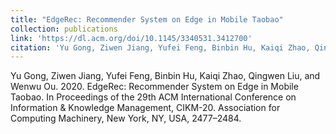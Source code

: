 ```yaml
---
title: "EdgeRec: Recommender System on Edge in Mobile Taobao"
collection: publications
link: 'https://dl.acm.org/doi/10.1145/3340531.3412700'
citation: 'Yu Gong, Ziwen Jiang, Yufei Feng, Binbin Hu, Kaiqi Zhao, Qingwen Liu, and Wenwu Ou. 2020. EdgeRec: Recommender System on Edge in Mobile Taobao. In Proceedings of the 29th ACM International Conference on Information & Knowledge Management, CIKM-20. Association for Computing Machinery, New York, NY, USA, 2477–2484.'
---
```


Yu Gong, Ziwen Jiang, Yufei Feng, Binbin Hu, Kaiqi Zhao, Qingwen Liu, and Wenwu Ou. 2020. EdgeRec: Recommender System on Edge in Mobile Taobao. In Proceedings of the 29th ACM International Conference on Information & Knowledge Management, CIKM-20. Association for Computing Machinery, New York, NY, USA, 2477–2484.